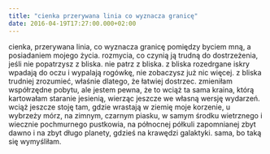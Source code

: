 ```yaml
---
title: "cienka przerywana linia co wyznacza granicę"
date: 2016-04-19T17:27:00.000+02:00
---
```

cienka, przerywana linia, co wyznacza granicę pomiędzy byciem mną, a posiadaniem mojego życia. rozmycia, co czynią ją trudną do dostrzeżenia, jeśli nie popatrzysz z bliska. nie patrz z bliska. z bliska rozedrgane iskry wpadają do oczu i wypalają rogówkę, nie zobaczysz już nic więcej. z bliska trudniej zrozumieć, właśnie dlatego, że łatwiej dostrzec. zmieniłam współrzędne pobytu, ale jestem pewna, że to wciąż ta sama kraina, którą kartowałam staranie jesienią, wierząc jeszcze we własną wersję wydarzeń. wciąż jeszcze stoję tam, gdzie wrastają w ziemię moje korzenie, u wybrzeży mórz, na zimnym, czarnym piasku, w samym środku wietrznego i wiecznie pochmurnego pustkowia, na północnej półkuli zapomnianej zbyt dawno i na zbyt długo planety, gdzieś na krawędzi galaktyki. sama, bo taką się wymyśliłam.
